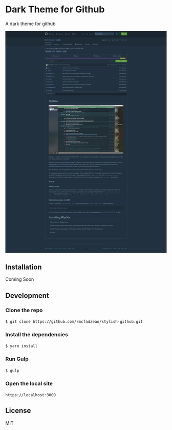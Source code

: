 # Dark Theme for Github

A dark theme for github

![WIP Screenshot](screenshots/blindingstars-riptide.jpg?raw=true)

## Installation

Coming Soon

## Development

### Clone the repo

`$ git clone https://github.com/rmcfadzean/stylish-github.git`

### Install the dependencies

`$ yarn install`

### Run Gulp

`$ gulp`

### Open the local site

`https://localhost:3000`

## License

MIT
